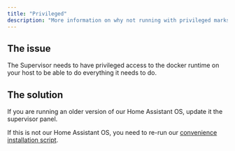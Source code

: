 ```yaml
---
title: "Privileged"
description: "More information on why not running with privileged marks the installation as unsupported."
---
```


## The issue

The Supervisor needs to have privileged access to the docker runtime on your host
to be able to do everything it needs to do.

## The solution

If you are running an older version of our Home Assistant OS, update it the
supervisor panel.

If this is not our Home Assistant OS, you need to re-run our
[convenience installation script](https://github.com/home-assistant/supervised-installer).